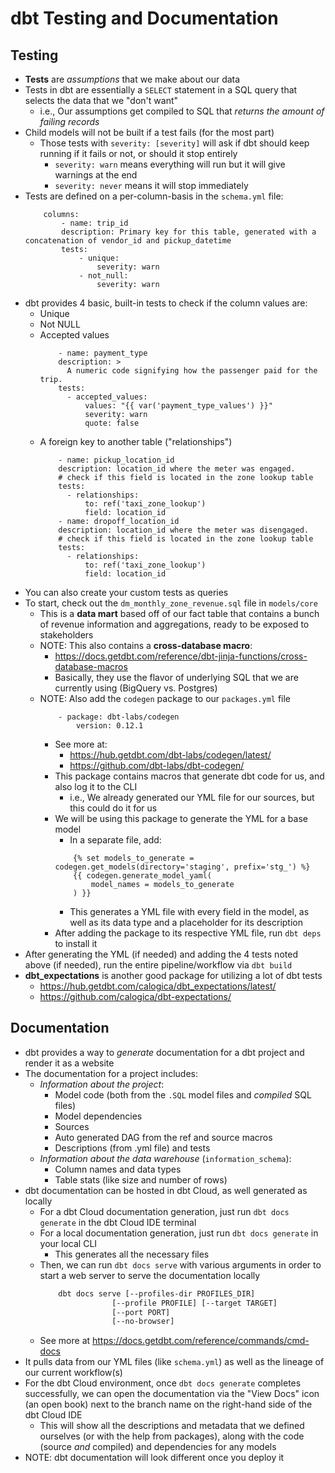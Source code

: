 # dbt Testing and Documentation


## Testing
- **Tests** are *assumptions* that we make about our data
- Tests in dbt are essentially a `SELECT` statement in a SQL query that selects the data that we "don't want"
    - i.e., Our assumptions get compiled to SQL that *returns the amount of failing records*
- Child models will not be built if a test fails (for the most part)
    - Those tests with `severity: [severity]` will ask if dbt should keep running if it fails or not, or should it stop entirely
        - `severity: warn` means everything will run but it will give warnings at the end
        - `severity: never` means it will stop immediately    
- Tests are defined on a per-column-basis in the `schema.yml` file:
    ```YML
        columns:
            - name: trip_id
            description: Primary key for this table, generated with a concatenation of vendor_id and pickup_datetime
            tests:
                - unique:
                    severity: warn
                - not_null:
                    severity: warn    
    ```
- dbt provides 4 basic, built-in tests to check if the column values are:
    - Unique
    - Not NULL
    - Accepted values
        ```YML
            - name: payment_type
            description: >
              A numeric code signifying how the passenger paid for the trip.
            tests: 
              - accepted_values:
                  values: "{{ var('payment_type_values') }}"
                  severity: warn
                  quote: false        
        ```
    - A foreign key to another table ("relationships")
        ```YML
            - name: pickup_location_id 
            description: location_id where the meter was engaged.
            # check if this field is located in the zone lookup table            
            tests:
              - relationships:
                  to: ref('taxi_zone_lookup')
                  field: location_id        
            - name: dropoff_location_id 
            description: location_id where the meter was disengaged.
            # check if this field is located in the zone lookup table            
            tests:
              - relationships:
                  to: ref('taxi_zone_lookup')
                  field: location_id
        ```
- You can also create your custom tests as queries
- To start, check out the `dm_monthly_zone_revenue.sql` file in `models/core`
    - This is a **data mart** based off of our fact table that contains a bunch of revenue information and aggregations, ready to be exposed to stakeholders 
    - NOTE: This also contains a **cross-database macro**:
        - https://docs.getdbt.com/reference/dbt-jinja-functions/cross-database-macros
        - Basically, they use the flavor of underlying SQL that we are currently using (BigQuery vs. Postgres)
    - NOTE: Also add the `codegen` package to our `packages.yml` file
        ```YML
            - package: dbt-labs/codegen
                version: 0.12.1        
        ```
        - See more at:
            - https://hub.getdbt.com/dbt-labs/codegen/latest/
            - https://github.com/dbt-labs/dbt-codegen/
        - This package contains macros that generate dbt code for us, and also log it to the CLI
            - i.e., We already generated our YML file for our sources, but this could do it for us
        - We will be using this package to generate the YML for a base model
            - In a separate file, add:
            ```Jinja
                {% set models_to_generate = codegen.get_models(directory='staging', prefix='stg_') %}
                {{ codegen.generate_model_yaml(
                    model_names = models_to_generate
                ) }}            
            ```
            - This generates a YML file with every field in the model, as well as its data type and a placeholder for its description
        - After adding the package to its respective YML file, run `dbt deps` to install it
- After generating the YML (if needed) and adding the 4 tests noted above (if needed), run the entire pipeline/workflow via `dbt build`
- **dbt_expectations** is another good package for utilizing a lot of dbt tests
    - https://hub.getdbt.com/calogica/dbt_expectations/latest/
    - https://github.com/calogica/dbt-expectations/


## Documentation
- dbt provides a way to *generate* documentation for a dbt project and render it as a website
- The documentation for a project includes:
    - *Information about the project*: 
        - Model code (both from the `.SQL` model files and *compiled* SQL files)
        - Model dependencies
        - Sources
        - Auto generated DAG from the ref and source macros
        - Descriptions (from .yml file) and tests 
    - *Information about the data warehouse* (`information_schema`):
        - Column names and data types
        - Table stats (like size and number of rows)
- dbt documentation can be hosted in dbt Cloud, as well generated as locally
    - For a dbt Cloud documentation generation, just run `dbt docs generate` in the dbt Cloud IDE terminal
    - For a local documentation generation, just run `dbt docs generate` in your local CLI
        - This generates all the necessary files
    - Then, we can run `dbt docs serve` with various arguments in order to start a web server to serve the documentation locally
        ```bash
            dbt docs serve [--profiles-dir PROFILES_DIR]
                        [--profile PROFILE] [--target TARGET]
                        [--port PORT]
                        [--no-browser]        
        ```
    - See more at https://docs.getdbt.com/reference/commands/cmd-docs
- It pulls data from our YML files (like `schema.yml`) as well as the lineage of our current workflow(s)
- For the dbt Cloud environment, once `dbt docs generate` completes successfully, we can open the documentation via the "View Docs" icon (an open book) next to the branch name on the right-hand side of the dbt Cloud IDE
    - This will show all the descriptions and metadata that we defined ourselves (or with the help from packages), along with the code (source *and* compiled) and dependencies for any models
- NOTE: dbt documentation will look different once you deploy it
